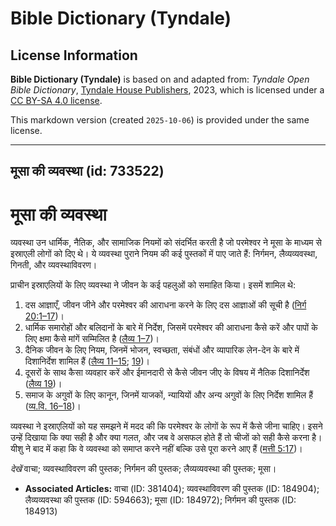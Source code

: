 # Bible Dictionary (Tyndale)

## License Information

**Bible Dictionary (Tyndale)** is based on and adapted from: _Tyndale Open Bible Dictionary_, [Tyndale House Publishers](https://tyndaleopenresources.com/), 2023, which is licensed under a [CC BY-SA 4.0 license](https://creativecommons.org/licenses/by-sa/4.0/legalcode.en).

This markdown version (created `2025-10-06`) is provided under the same license.



--------------------------------

## मूसा की व्यवस्था (id: 733522)

मूसा की व्यवस्था
================

व्यवस्था उन धार्मिक, नैतिक, और सामाजिक नियमों को संदर्भित करती है जो परमेश्वर ने मूसा के माध्यम से इस्राएली लोगों को दिए थे। ये व्यवस्था पुराने नियम की कई पुस्तकों में पाए जाते हैं: निर्गमन, लैव्यव्यवस्था, गिनती, और व्यवस्थाविवरण।

प्राचीन इस्राएलियों के लिए व्यवस्था ने जीवन के कई पहलुओं को समाहित किया। इसमें शामिल थे:

1. दस आज्ञाएँ, जीवन जीने और परमेश्वर की आराधना करने के लिए दस आज्ञाओं की सूची है ([निर्ग 20:1–17](https://ref.ly/Exod20:1-Exod20:17))।
2. धार्मिक समारोहों और बलिदानों के बारे में निर्देश, जिसमें परमेश्वर की आराधना कैसे करें और पापों के लिए क्षमा कैसे मांगें सम्मिलित है ([लैव्य 1–7](https://ref.ly/Lev1:1-Lev7:38))।
3. दैनिक जीवन के लिए नियम, जिनमें भोजन, स्वच्छता, संबंधों और व्यापारिक लेन\-देन के बारे में दिशानिर्देश शामिल हैं ([लैव्य 11–15](https://ref.ly/Lev11:1-Lev15:33); [19](https://ref.ly/Lev19:1-Lev19:37))।
4. दूसरों के साथ कैसा व्यवहार करें और ईमानदारी से कैसे जीवन जीए के विषय में नैतिक दिशानिर्देश ([लैव्य 19](https://ref.ly/Lev19:1-Lev19:37))।
5. समाज के अगुवों के लिए कानून, जिनमें याजकों, न्यायियों और अन्य अगुवों के लिए निर्देश शामिल हैं ([व्य.वि. 16–18](https://ref.ly/Deut16:1-Deut18:22))।

व्यवस्था ने इस्राएलियों को यह समझने में मदद की कि परमेश्वर के लोगों के रूप में कैसे जीना चाहिए। इसने उन्हें दिखाया कि क्या सही है और क्या गलत, और जब वे असफल होते हैं तो चीजों को सही कैसे करना है। यीशु ने बाद में कहा कि वे व्यवस्था को समाप्त करने नहीं बल्कि उसे पूरा करने आए हैं ([मत्ती 5:17](https://ref.ly/Matt5:17))।

*देखें* वाचा; व्यवस्थाविवरण की पुस्तक; निर्गमन की पुस्तक; लैव्यव्यवस्था की पुस्तक; मूसा।

* **Associated Articles:** वाचा (ID: 381404); व्यवस्थाविवरण की पुस्तक (ID: 184904); लैव्यव्यवस्था की पुस्तक (ID: 594663); मूसा (ID: 184972); निर्गमन की पुस्तक  (ID: 184913)

